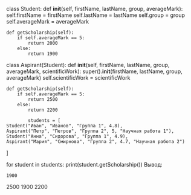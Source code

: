 class Student:
    def __init__(self, firstName, lastName, group, averageMark):
        self.firstName = firstName
        self.lastName = lastName
        self.group = group
        self.averageMark = averageMark

    def getScholarship(self):
        if self.averageMark == 5:
            return 2000
        else:
            return 1900


class Aspirant(Student):
    def __init__(self, firstName, lastName, group, averageMark, scientificWork):
        super().__init__(firstName, lastName, group, averageMark)
        self.scientificWork = scientificWork

    def getScholarship(self):
        if self.averageMark == 5:
            return 2500
        else:
            return 2200

            students = [
    Student("Иван", "Иванов", "Группа 1", 4.8),
    Aspirant("Петр", "Петров", "Группа 2", 5, "Научная работа 1"),
    Student("Анна", "Сидорова", "Группа 1", 4.9),
    Aspirant("Мария", "Смирнова", "Группа 2", 4.7, "Научная работа 2")
]

for student in students:
    print(student.getScholarship())
Вывод:

    1900
2500
1900
2200
